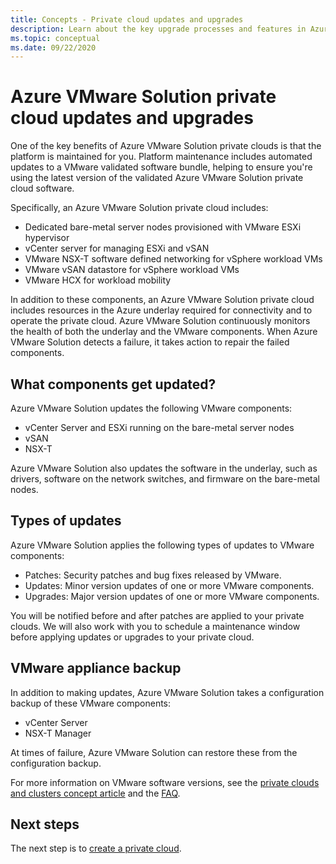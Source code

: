 ```yaml
---
title: Concepts - Private cloud updates and upgrades
description: Learn about the key upgrade processes and features in Azure VMware Solution.
ms.topic: conceptual
ms.date: 09/22/2020
---
```


# Azure VMware Solution private cloud updates and upgrades

One of the key benefits of Azure VMware Solution private clouds is that the platform is maintained for you. Platform maintenance includes automated updates to a VMware validated software bundle, helping to ensure you're using the latest version of the validated Azure VMware Solution private cloud software.

Specifically, an Azure VMware Solution private cloud includes:

- Dedicated bare-metal server nodes provisioned with VMware ESXi hypervisor 
- vCenter server for managing ESXi and vSAN 
- VMware NSX-T software defined networking for vSphere workload VMs  
- VMware vSAN datastore for vSphere workload VMs  
- VMware HCX for workload mobility  

In addition to these components, an Azure VMware Solution private cloud includes resources in the Azure underlay required for connectivity and to operate the private cloud. Azure VMware Solution continuously monitors the health of both the underlay and the VMware components. When Azure VMware Solution detects a failure, it takes action to repair the failed components. 

## What components get updated?   

Azure VMware Solution updates the following VMware components: 

- vCenter Server and ESXi running on the bare-metal server nodes 
- vSAN 
- NSX-T 

Azure VMware Solution also updates the software in the underlay, such as drivers, software on the network switches, and firmware on the bare-metal nodes. 

## Types of updates

Azure VMware Solution applies the following types of updates to VMware components:

- Patches: Security patches and bug fixes released by VMware. 
- Updates: Minor version updates of one or more VMware components. 
- Upgrades: Major version updates of one or more VMware components.

You will be notified before and after patches are applied to your private clouds. We will also work with you to schedule a maintenance window before applying updates or upgrades to your private cloud. 

## VMware appliance backup 

In addition to making updates, Azure VMware Solution takes a configuration backup of these VMware components:

- vCenter Server 
- NSX-T Manager 

At times of failure, Azure VMware Solution can restore these from the configuration backup. 

For more information on VMware software versions, see the [private clouds and clusters concept article](concepts-private-clouds-clusters.md) and the [FAQ](faq.md).

## Next steps

The next step is to [create a private cloud](tutorial-create-private-cloud.md).

<!-- LINKS - external -->

<!-- LINKS - internal -->
